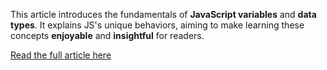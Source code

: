 This article introduces the fundamentals of **JavaScript variables** and **data types**. It explains JS's unique behaviors, aiming to make learning these concepts **enjoyable** and **insightful** for readers.

[Read the full article here](https://variables-data-types-in-js.hashnode.dev/understanding-variables-and-data-types-in-js)